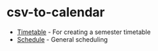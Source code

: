# csv-to-calendar

- [Timetable](timetable/README.md) - For creating a semester timetable
- [Schedule](schedule/README.md) - General scheduling
